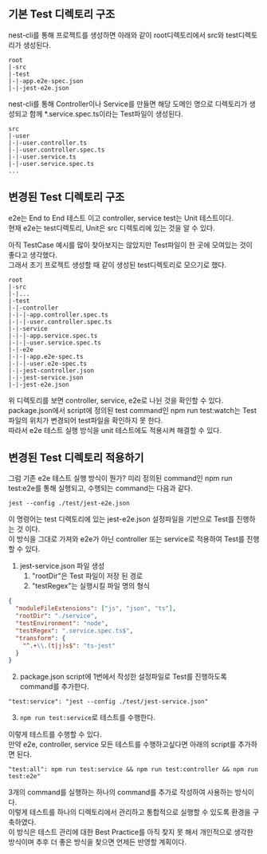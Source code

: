 ## 기본 Test 디렉토리 구조
nest-cli를 통해 프로젝트를 생성하면 아래와 같이 root디렉토리에서 src와 test디렉토리가 생성된다.  
```
root
|-src
|-test
|-|-app.e2e-spec.json
|-|-jest-e2e.json
```
nest-cli를 통해 Controller이나 Service를 만들면 해당 도메인 명으로 디렉토리가 생성되고 함께 *.service.spec.ts이라는 Test파일이 생성된다.  
```
src
|-user
|-|-user.controller.ts
|-|-user.controller.spec.ts
|-|-user.service.ts
|-|-user.service.spec.ts
...
```

## 변경된 Test 디렉토리 구조
e2e는 End to End 테스트 이고 controller, service test는 Unit 테스트이다.  
현재 e2e는 test디렉토리, Unit은 src 디렉토리에 있는 것을 알 수 있다.  

아직 TestCase 예시를 많이 찾아보지는 않았지만 Test파일이 한 곳에 모여있는 것이 좋다고 생각했다.  
그래서 초기 프로젝트 생성할 때 같이 생성된 test디렉토리로 모으기로 했다.  
```
root
|-src
|-|...
|-test
|-|-controller
|-|-|-app.controller.spec.ts
|-|-|-user.controller.spec.ts
|-|-service
|-|-|-app.service.spec.ts
|-|-|-user.service.spec.ts
|-|-e2e
|-|-|-app.e2e-spec.ts
|-|-|-user.e2e-spec.ts
|-|-jest-controller.json
|-|-jest-service.json
|-|-jest-e2e.json
```

위 디렉토리를 보면 controller, service, e2e로 나뉜 것을 확인할 수 있다. 
package.json에서 script에 정의된 test command인 npm run test:watch는 Test파일의 위치가 변경되어 test파일을 확인하지 못 한다.  
따라서 e2e 테스트 실행 방식을 unit 테스트에도 적용시켜 해결할 수 있다.

## 변경된 Test 디렉토리 적용하기

그럼 기존 e2e 테스트 실행 방식이 뭔가?
미리 정의된 command인 npm run test:e2e를 통해 실행되고, 수행되는 command는 다음과 같다.
```shell
jest --config ./test/jest-e2e.json
```
이 명령어는 test 디렉토리에 있는 jest-e2e.json 설정파일을 기반으로 Test를 진행하는 것 이다.  
이 방식을 그대로 가져와 e2e가 아닌 controller 또는 service로 적용하여 Test를 진행할 수 있다.
1. jest-service.json 파일 생성
   1. "rootDir"은 Test 파일이 저장 된 경로
   2. "testRegex"는 실행시킬 파일 명의 형식
```json
{
  "moduleFileExtensions": ["js", "json", "ts"],
  "rootDir": "./service",
  "testEnvironment": "node",
  "testRegex": ".service.spec.ts$",
  "transform": {
    "^.+\\.(t|j)s$": "ts-jest"
  }
}
```
2. package.json script에 1번에서 작성한 설정파일로 Test를 진행하도록 command를 추가한다.  
```
"test:service": "jest --config ./test/jest-service.json"
```
3. ```npm run test:service```로 테스트를 수행한다.  

이렇게 테스트를 수행할 수 있다.  
만약 e2e, controller, service 모든 테스트를 수행하고싶다면 아래의 script를 추가하면 된다.  
```
"test:all": npm run test:service && npm run test:controller && npm run test:e2e"
```  
3개의 command를 실행하는 하나의 command를 추가로 작성하여 사용하는 방식이다.  
이렇게 테스트를 하나의 디렉토리에서 관리하고 통합적으로 실행할 수 있도록 환경을 구축하였다.  
이 방식은 테스트 관리에 대한 Best Practice를 아직 찾지 못 해서 개인적으로 생각한 방식이며 추후 더 좋은 방식을 찾으면 언제든 반영할 계획이다.

